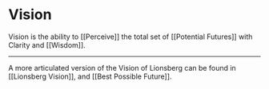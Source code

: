 # Vision

Vision is the ability to [[Perceive]] the total set of [[Potential Futures]] with Clarity and  [[Wisdom]]. 

___

A more articulated version of the Vision of Lionsberg can be found in [[Lionsberg Vision]], and [[Best Possible Future]]. 